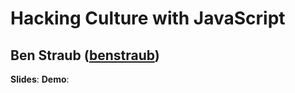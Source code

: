 # Hacking Culture with JavaScript
## Ben Straub ([benstraub](http://twitter.com/benstraub))

**Slides**: 
**Demo**:

